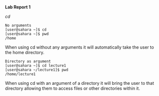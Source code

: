 __Lab Report 1__

*cd*
```
No arguments
[user@sahara ~]$ cd
[user@sahara ~]$ pwd
/home
```
When using cd without any arguments it will automatically take the user to the home directory.
```
Directory as argument
[user@sahara ~]$ cd lecture1
[user@sahara ~/lecture1]$ pwd
/home/lecture1
```
When using cd with an argument of a directory it will bring the user to that directory
allowing them to access files or other directories within it.

